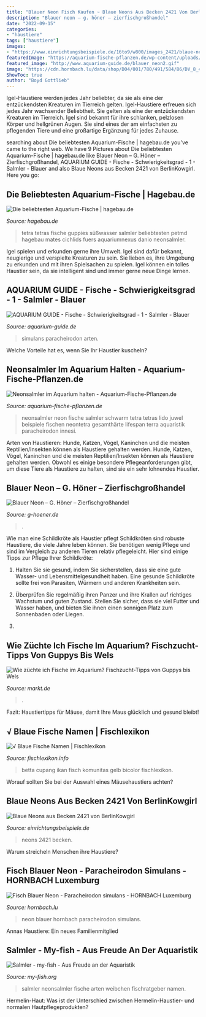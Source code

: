 ```yaml
---
title: "Blauer Neon Fisch Kaufen ~ Blaue Neons Aus Becken 2421 Von Berlinkowgirl"
description: "Blauer neon – g. höner – zierfischgroßhandel"
date: "2022-09-15"
categories:
- "haustiere"
tags: ["haustiere"]
images:
- "https://www.einrichtungsbeispiele.de/16to9/w800/images_2421/blaue-neons__Fische 010.jpg"
featuredImage: "https://aquarium-fische-pflanzen.de/wp-content/uploads/2017/11/neonsalmler-schwarm-im-aquarium.jpg"
featured_image: "http://www.aquarium-guide.de/blauer_neon2.gif"
image: "https://cdn.hornbach.lu/data/shop/D04/001/780/491/584/86/DV_8_4029303_01_4c_DE_20151127123831.jpg"
ShowToc: true
author: "Boyd Gottlieb"
---
```



Igel-Haustiere werden jedes Jahr beliebter, da sie als eine der entzückendsten Kreaturen im Tierreich gelten.
Igel-Haustiere erfreuen sich jedes Jahr wachsender Beliebtheit. Sie gelten als eine der entzückendsten Kreaturen im Tierreich. Igel sind bekannt für ihre schlanken, pelzlosen Körper und hellgrünen Augen. Sie sind eines der am einfachsten zu pflegenden Tiere und eine großartige Ergänzung für jedes Zuhause.

	

		
searching about Die beliebtesten Aquarium-Fische | hagebau.de you've came to the right web. We have 9 Pictures about Die beliebtesten Aquarium-Fische | hagebau.de like Blauer Neon – G. Höner – Zierfischgroßhandel, AQUARIUM GUIDE - Fische - Schwierigkeitsgrad - 1 - Salmler - Blauer and also Blaue Neons aus Becken 2421 von BerlinKowgirl. Here you go:
		
    
## Die Beliebtesten Aquarium-Fische | Hagebau.de

<img loading=lazy src="https://www.hagebau.de/media/i/neon-aquarium-fisch-11327-0.jpg" onerror="this.onerror=null;this.src='https://tse4.mm.bing.net/th?id=OIP.9XjtkCc817SyFjXvvXrRQQAAAA&amp;pid=15.1';" alt="Die beliebtesten Aquarium-Fische | hagebau.de">

_Source: hagebau.de_

>tetra tetras fische guppies süßwasser salmler beliebtesten petmd hagebau mates cichlids fuers aquariumnexus danio neonsalmler. 

	

Igel spielen und erkunden gerne ihre Umwelt.
Igel sind dafür bekannt, neugierige und verspielte Kreaturen zu sein. Sie lieben es, ihre Umgebung zu erkunden und mit ihren Spielsachen zu spielen. Igel können ein tolles Haustier sein, da sie intelligent sind und immer gerne neue Dinge lernen.

    
## AQUARIUM GUIDE - Fische - Schwierigkeitsgrad - 1 - Salmler - Blauer

<img loading=lazy src="http://www.aquarium-guide.de/blauer_neon2.gif" onerror="this.onerror=null;this.src='https://tse4.mm.bing.net/th?id=OIP.pzJyBcBTQR3rdEl31mWprAHaE3&amp;pid=15.1';" alt="AQUARIUM GUIDE - Fische - Schwierigkeitsgrad - 1 - Salmler - Blauer">

_Source: aquarium-guide.de_

>simulans paracheirodon arten. 

	

Welche Vorteile hat es, wenn Sie Ihr Haustier kuscheln?

    
## Neonsalmler Im Aquarium Halten - Aquarium-Fische-Pflanzen.de

<img loading=lazy src="https://aquarium-fische-pflanzen.de/wp-content/uploads/2017/11/neonsalmler-schwarm-im-aquarium.jpg" onerror="this.onerror=null;this.src='https://tse3.mm.bing.net/th?id=OIP.eFQ1yrC8HxjiaCYtCBSykAHaE7&amp;pid=15.1';" alt="Neonsalmler im Aquarium halten - Aquarium-Fische-Pflanzen.de">

_Source: aquarium-fische-pflanzen.de_

>neonsalmler neon fische salmler schwarm tetra tetras lido juwel beispiele fischen neontetra gesamthärte lifespan terra aquaristik paracheirodon innesi. 

	

Arten von Haustieren: Hunde, Katzen, Vögel, Kaninchen und die meisten Reptilien/Insekten können als Haustiere gehalten werden.
Hunde, Katzen, Vögel, Kaninchen und die meisten Reptilien/Insekten können als Haustiere gehalten werden. Obwohl es einige besondere Pflegeanforderungen gibt, um diese Tiere als Haustiere zu halten, sind sie ein sehr lohnendes Haustier.

    
## Blauer Neon – G. Höner – Zierfischgroßhandel

<img loading=lazy src="https://www.g-hoener.de/wp-content/uploads/2014/06/Paracheirodon_simulans_n3.jpg" onerror="this.onerror=null;this.src='https://tse1.mm.bing.net/th?id=OIP.KoAln_qmEX-WUJfEKXH6JQHaE8&amp;pid=15.1';" alt="Blauer Neon – G. Höner – Zierfischgroßhandel">

_Source: g-hoener.de_

>. 

	

Wie man eine Schildkröte als Haustier pflegt
Schildkröten sind robuste Haustiere, die viele Jahre leben können. Sie benötigen wenig Pflege und sind im Vergleich zu anderen Tieren relativ pflegeleicht. Hier sind einige Tipps zur Pflege Ihrer Schildkröte:
1. Halten Sie sie gesund, indem Sie sicherstellen, dass sie eine gute Wasser- und Lebensmittelgesundheit haben. Eine gesunde Schildkröte sollte frei von Parasiten, Würmern und anderen Krankheiten sein.

2. Überprüfen Sie regelmäßig ihren Panzer und ihre Krallen auf richtiges Wachstum und guten Zustand. Stellen Sie sicher, dass sie viel Futter und Wasser haben, und bieten Sie ihnen einen sonnigen Platz zum Sonnenbaden oder Liegen.

3.

    
## Wie Züchte Ich Fische Im Aquarium? Fischzucht-Tipps Von Guppys Bis Wels

<img loading=lazy src="http://bilder.markt.de/images/cms/fische/roter_neon.jpg" onerror="this.onerror=null;this.src='https://tse2.mm.bing.net/th?id=OIP.pXPQzlaJZLfehgM-ynfkvQHaE7&amp;pid=15.1';" alt="Wie züchte ich Fische im Aquarium? Fischzucht-Tipps von Guppys bis Wels">

_Source: markt.de_

>. 

	

Fazit: Haustiertipps für Mäuse, damit Ihre Maus glücklich und gesund bleibt!

    
## √ Blaue Fische Namen | Fischlexikon

<img loading=lazy src="https://i.pinimg.com/736x/74/e1/d7/74e1d70a1079f860170b351460b2d724.jpg" onerror="this.onerror=null;this.src='https://tse2.mm.bing.net/th?id=OIP.8ve6HIWm_kVdIbMEv5GEUAHaFV&amp;pid=15.1';" alt="√ Blaue Fische Namen | Fischlexikon">

_Source: fischlexikon.info_

>betta cupang ikan fisch komunitas gelb bicolor fischlexikon. 

	

Worauf sollten Sie bei der Auswahl eines Mäusehaustiers achten?

    
## Blaue Neons Aus Becken 2421 Von BerlinKowgirl

<img loading=lazy src="https://www.einrichtungsbeispiele.de/16to9/w800/images_2421/blaue-neons__Fische 010.jpg" onerror="this.onerror=null;this.src='https://tse3.mm.bing.net/th?id=OIP.medCMgxTddmytHG-3DkYlwHaEK&amp;pid=15.1';" alt="Blaue Neons aus Becken 2421 von BerlinKowgirl">

_Source: einrichtungsbeispiele.de_

>neons 2421 becken. 

	

Warum streicheln Menschen ihre Haustiere?

    
## Fisch Blauer Neon - Paracheirodon Simulans - HORNBACH Luxemburg

<img loading=lazy src="https://cdn.hornbach.lu/data/shop/D04/001/780/491/584/86/DV_8_4029303_01_4c_DE_20151127123831.jpg" onerror="this.onerror=null;this.src='https://tse2.mm.bing.net/th?id=OIP.LzIEG_ewYlYna9joeY0GKwHaF7&amp;pid=15.1';" alt="Fisch Blauer Neon - Paracheirodon simulans - HORNBACH Luxemburg">

_Source: hornbach.lu_

>neon blauer hornbach paracheirodon simulans. 

	

Annas Haustiere: Ein neues Familienmitglied

    
## Salmler - My-fish - Aus Freude An Der Aquaristik

<img loading=lazy src="https://my-fish.org/wp-content/uploads/2013/11/Neonsalmler_1.jpg" onerror="this.onerror=null;this.src='https://tse3.mm.bing.net/th?id=OIP.DXn2ZBamLcBBp59iqUpORQAAAA&amp;pid=15.1';" alt="Salmler - my-fish - Aus Freude an der Aquaristik">

_Source: my-fish.org_

>salmler neonsalmler fische arten weibchen fischratgeber namen. 

	

Hermelin-Haut: Was ist der Unterschied zwischen Hermelin-Haustier- und normalen Hautpflegeprodukten?

